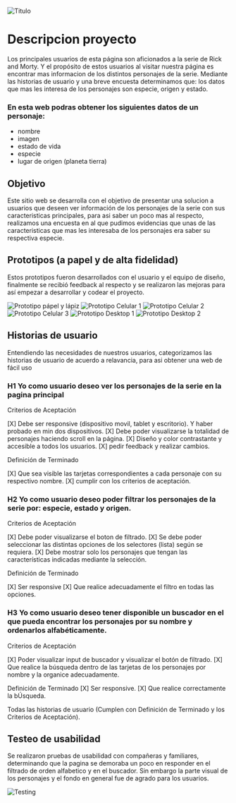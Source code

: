 ![Titulo](https://github.com/Aguevarab0729/BOG001-data-lovers/blob/master/src/HeaderRickandMorty.png)

# Descripcion proyecto 
Los principales usuarios de esta página son aficionados a la serie de Rick and Morty. Y el propósito de estos usuarios al visitar nuestra página es encontrar mas informacion de los distintos personajes de la serie.
Mediante las historias de usuario y una breve encuesta determinamos que: 
los datos que mas les interesa de los personajes son especie, origen y estado.

### En esta web podras obtener los siguientes datos de un personaje:

  - nombre
  - imagen
  - estado de vida
  - especie
  - lugar de origen (planeta tierra)

## Objetivo

Este sitio web se desarrolla con el objetivo de presentar una solucion a usuarios que deseen ver información de los personajes de la serie con sus caracteristicas principales, para asi saber un poco mas al respecto, realizamos una encuesta en al que pudimos evidencias que unas de las caracteristicas que mas les interesaba de los personajes era saber su respectiva especie.

## Prototipos (a papel y de alta fidelidad)

Estos prototipos fueron desarrollados con el usuario y el equipo de diseño, finalmente se recibió feedback al respecto y se realizaron las mejoras para así empezar a desarrollar y codear el proyecto.

![Prototipo pápel y lápiz](https://github.com/Aguevarab0729/BOG001-data-lovers/blob/master/src/img/Prototipo%20a%20papel.jpeg)
![Prototipo Celular 1](https://github.com/Aguevarab0729/BOG001-data-lovers/blob/master/src/img/Celular%201.jpg)
![Prototipo Celular 2](https://github.com/Aguevarab0729/BOG001-data-lovers/blob/master/src/img/Celular%202.jpg)
![Prototipo Celular 3](https://github.com/Aguevarab0729/BOG001-data-lovers/blob/master/src/img/Celular%203.jpg)
![Prototipo Desktop 1](https://github.com/Aguevarab0729/BOG001-data-lovers/blob/master/src/img/Desktop%20-%201.jpg)
![Prototipo Desktop 2](https://github.com/Aguevarab0729/BOG001-data-lovers/blob/master/src/img/Desktop%20-%202.png)

## Historias de usuario

Entendiendo las necesidades de nuestros usuarios, categorizamos las historias de usuario de acuerdo a relavancia, para asi obtener una web de fácil uso 

### H1 Yo como usuario deseo ver los personajes de la serie en la pagina principal

Criterios de Aceptación

[X] Debe ser responsive (dispositivo movil, tablet y escritorio). Y haber probado en min dos dispositivos.
[X] Debe poder visualizarse la totalidad de personajes haciendo scroll en la página.
[X] Diseño y color contrastante y accesible a todos los usuarios.
[X] pedir feedback y realizar cambios.

Definición de Terminado

[X] Que sea visible las tarjetas correspondientes a cada personaje con su respectivo nombre.
[X] cumplir con los criterios de aceptación.

### H2 Yo como usuario deseo poder filtrar los personajes de la serie por: especie, estado y origen.

Criterios de Aceptación

[X] Debe poder visualizarse el boton de filtrado.
[X] Se debe poder seleccionar las distintas opciones de los selectores (lista) según se requiera.
[X] Debe mostrar solo los personajes que tengan las características indicadas mediante la selección.

Definición de Terminado 

[X] Ser responsive
[X] Que realice adecuadamente el filtro en todas las opciones. 

### H3 Yo como usuario deseo tener disponible un buscador en el que pueda encontrar los personajes por su nombre y ordenarlos alfabéticamente.

Criterios de Aceptación

[X] Poder visualizar input de buscador y visualizar el botón de filtrado.
[X] Que realice la búsqueda dentro de las tarjetas de los personajes por nombre y la organice adecuadamente.

Definición de Terminado 
[X] Ser responsive.
[X] Que realice correctamente la bÚsqueda.

Todas las historias de usuario (Cumplen con Definición de Terminado y los Criterios de Aceptación).

## Testeo de usabilidad

Se realizaron pruebas de usabilidad con compañeras y familiares, determinando que la pagina se demoraba un poco en responder en el filtrado de orden alfabetico y en el buscador. Sin embargo la parte visual de los personajes y el fondo en general fue de agrado para los usuarios.

![Testing](https://github.com/Aguevarab0729/BOG001-data-lovers/blob/master/src/img/testing.JPG)
